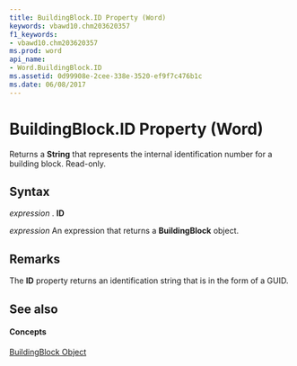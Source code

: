 ```yaml
---
title: BuildingBlock.ID Property (Word)
keywords: vbawd10.chm203620357
f1_keywords:
- vbawd10.chm203620357
ms.prod: word
api_name:
- Word.BuildingBlock.ID
ms.assetid: 0d99908e-2cee-338e-3520-ef9f7c476b1c
ms.date: 06/08/2017
---
```



# BuildingBlock.ID Property (Word)

Returns a  **String** that represents the internal identification number for a building block. Read-only.


## Syntax

 _expression_ . **ID**

 _expression_ An expression that returns a **BuildingBlock** object.


## Remarks

The  **ID** property returns an identification string that is in the form of a GUID.


## See also


#### Concepts


[BuildingBlock Object](buildingblock-object-word.md)

